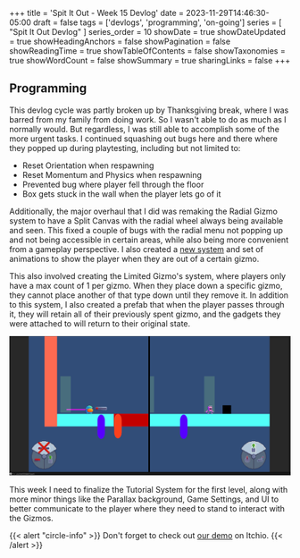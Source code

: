 +++
title = 'Spit It Out - Week 15 Devlog'
date = 2023-11-29T14:46:30-05:00
draft = false
tags = ['devlogs', 'programming', 'on-going']
series = [ "Spit It Out Devlog" ]
series_order = 10
showDate = true
showDateUpdated = true
showHeadingAnchors = false
showPagination = false
showReadingTime = true
showTableOfContents = false
showTaxonomies = true 
showWordCount = false
showSummary = true
sharingLinks = false
+++

Programming
------

This devlog cycle was partly broken up by Thanksgiving break, where I was barred from my family from doing work. So I wasn't able to do as much as I normally would. But regardless, I was still able to accomplish some of the more urgent tasks. I continued squashing out bugs here and there where they popped up during playtesting, including but not limited to: 

- Reset Orientation when respawning
- Reset Momentum and Physics when respawning
- Prevented bug where player fell through the floor
- Box gets stuck in the wall when the player lets go of it

Additionally, the major overhaul that I did was remaking the Radial Gizmo system to have a Split Canvas with the radial wheel always being available and seen. This fixed a couple of bugs with the radial menu not popping up and not being accessible in certain areas, while also being more convenient from a gameplay perspective. I also created a [new system](https://drive.google.com/file/d/1MxYX1PmRN5Mx0jXNB2f5_QSXNGH8RgHo/view?usp=sharing) and set of animations to show the player when they are out of a certain gizmo. 

This also involved creating the Limited Gizmo's system, where players only have a max count of 1 per gizmo. When they place down a specific gizmo, they cannot place another of that type down until they remove it. In addition to this system, I also created a prefab that when the player passes through it, they will retain all of their previously spent gizmo, and the gadgets they were attached to will return to their original state. 

<img class="thumbnailshadow" src="img/img_01.png"/>

This week I need to finalize the Tutorial System for the first level, along with more minor things like the Parallax background, Game Settings, and UI to better communicate to the player where they need to stand to interact with the Gizmos. 

{{< alert "circle-info" >}}
Don't forget to check out [our demo](https://chknlee.itch.io/spit-it-out) on Itchio.
{{< /alert >}}